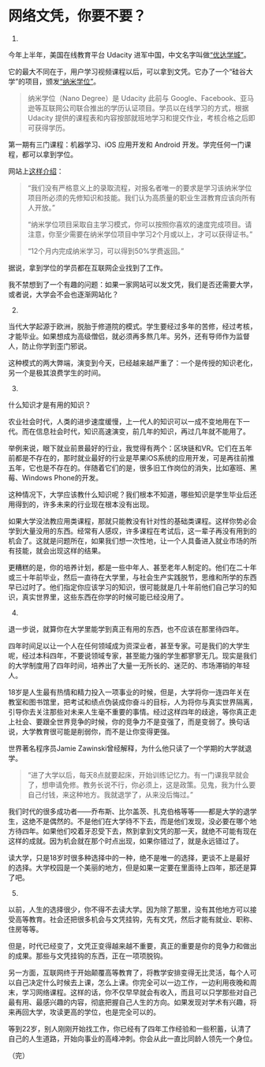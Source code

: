
# 网络文凭，你要不要？

1.

今年上半年，美国在线教育平台 Udacity 进军中国，中文名字叫做[“优达学城”](https://cn.udacity.com/)。

它的最大不同在于，用户学习视频课程以后，可以拿到文凭。它办了一个“硅谷大学”的项目，颁发[“纳米学位”](http://cn.udacity.com/nanodegree)。

> 纳米学位（Nano Degree）是 Udacity 此前与 Google、Facebook、亚马逊等互联网公司联合推出的学历认证项目。学员以在线学习的方式，根据 Udacity 提供的课程表和内容按部就班地学习和提交作业，考核合格之后即可获得学历。

第一期有三门课程：机器学习、iOS 应用开发和 Android 开发。学完任何一门课程，都可以拿到学位。

网站上[这样介绍](https://udacity-cn.zendesk.com/hc/zh-cn/articles/218096918-%E6%9C%89%E5%BD%95%E5%8F%96%E6%B5%81%E7%A8%8B%E5%90%97-%E5%A6%82%E6%9E%9C%E6%9C%89-%E5%85%B7%E4%BD%93%E6%98%AF%E6%80%8E%E6%A0%B7%E7%9A%84-)：

>“我们没有严格意义上的录取流程，对报名者唯一的要求是学习该纳米学位项目所必须的先修知识和技能。我们认为高质量的职业生涯教育应该向所有人开放。”
>
>“纳米学位项目采取自主学习模式，你可以按照你喜欢的速度完成项目。请注意，你至少需要在纳米学位项目中学习2个月或以上，才可以获得证书。”
> 
> “12个月内完成纳米学习，可以得到50%学费返回。”

据说，拿到学位的学员都在互联网企业找到了工作。

我不禁想到了一个有趣的问题：如果一家网站可以发文凭，我们是否还需要大学，或者说，大学会不会也逐渐网站化？
 
2.

当代大学起源于欧洲，脱胎于修道院的模式。学生要经过多年的苦修，经过考核，才能毕业。如果想成为高级僧侣，就必须再多熬几年。另外，还有导师作为监督人，防止你学到歪门邪说。

这种模式的两大弊端，演变到今天，已经越来越严重了：一个是传授的知识老化，另一个是极其浪费学生的时间。

3.

什么知识才是有用的知识？

农业社会时代，人类的进步速度缓慢，上一代人的知识可以一成不变地用在下一代。而在信息社会时代，知识高速演变，前几年的知识，再过几年就不能用了。

举例来说，眼下就业前景最好的行业，我觉得有两个：区块链和VR。它们在五年前都是不存在的，那时就业最好的行业是苹果iOS系统的应用开发，可是再往前推五年，它也是不存在的。伴随着它们的是，很多旧工作岗位的消失，比如塞班、黑莓、Windows Phone的开发。

这种情况下，大学应该教什么知识呢？我们根本不知道，哪些知识是学生毕业后还用得到的，许多未来的行业现在根本没有出现。

如果大学没法教应用类课程，那就只能教没有针对性的基础类课程。这样你势必会学到大量没用的东西。经常有人感叹，许多课程在考试后，这一辈子再没有用到的机会了。这就是问题所在，如果我们想一次性地，让一个人具备进入就业市场的所有技能，就会出现这样的结果。

更糟糕的是，你的培养计划，都是一些中年人、甚至老年人制定的。他们在二十年或三十年前毕业，然后一直待在大学里，与社会生产实践脱节，思维和所学的东西早已过时了。他们指定你应该学习的知识，很可能就是几十年前他们自己学习的知识，真实世界里，这些东西在你学的时候可能已经没用了。

4.

退一步说，就算你在大学里能学到真正有用的东西，也不应该在那里待四年。

四年时间足以让一个人在任何领域成为资深业者，甚至专家。可是我们的大学生呢，经过本科四年，不要说领域专家，甚至能力强的学生都寥寥无几。现实是我们的大学制度用了四年时间，培养出了大量一无所长的、迷茫的、市场滞销的年轻人。

18岁是人生最有热情和精力投入一项事业的时候，但是，大学将你一连四年关在教室和图书馆里，把考试和绩点伪装成你奋斗的目标，人为将你与真实世界隔离，引导你去关注那些对未来人生毫不重要的事情。经过这样四年的歧途，等你真正走上社会、要跟全世界竞争的时候，你的竞争力不是变强了，而是变弱了。换句话说，大学教育很可能是削弱你，而不是让你变得更强。

世界著名程序员Jamie Zawinski曾经解释，为什么他只读了一个学期的大学就退学。

> “进了大学以后，每天8点就要起床，开始训练记忆力。有一门课我早就会了，想申请免修。教务长说不行，你必须上，这是政策。见鬼，我为什么要自己付钱，来这种地方。我就退学了，从来没后悔过。”

我们时代的很多成功者——乔布斯、比尔盖茨、扎克伯格等等——都是大学的退学生，这绝不是偶然的。不是他们在大学待不下去，而是他们发现，没必要在哪个地方待四年。如果他们咬着牙忍受下去，熬到拿到文凭的那一天，就绝不可能有现在这样的成就。因为机会就在那个时点出现，如果你错过了，就是永远错过了。

读大学，只是18岁时很多种选择中的一种，绝不是唯一的选择，更谈不上是最好的选择。大学校园是一个美丽的地方，但是如果一定要在里面待上四年，那还是算了吧。

5.

以前，人生的选择很少，你不得不去读大学。因为除了那里，没有其他地方可以接受高等教育。社会还把很多机会与文凭挂钩，先有文凭，然后才能有就业、职称、住房等等。

但是，时代已经变了，文凭正变得越来越不重要，真正的重要是你的竞争力和做出的成果。那些与文凭挂钩的东西，正在一项项脱钩。

另一方面，互联网终于开始颠覆高等教育了，将教学安排变得无比灵活，每个人可以自己决定什么时候去上课，怎么上课。你完全可以一边工作，一边利用夜晚和周末，学习网络课程。这样的话，你不仅早早就会有收入，而且可以只学那些对自己最有用、最感兴趣的内容，彻底把握自己人生的方向。如果发现对学术有兴趣，将来再回大学，攻读更高的学位，也是完全可以的。

等到22岁，别人刚刚开始找工作，你已经有了四年工作经验和一些积蓄，认清了自己的人生道路，开始向事业的高峰冲刺。你会从此一直比同龄人领先一个身位。

（完）

